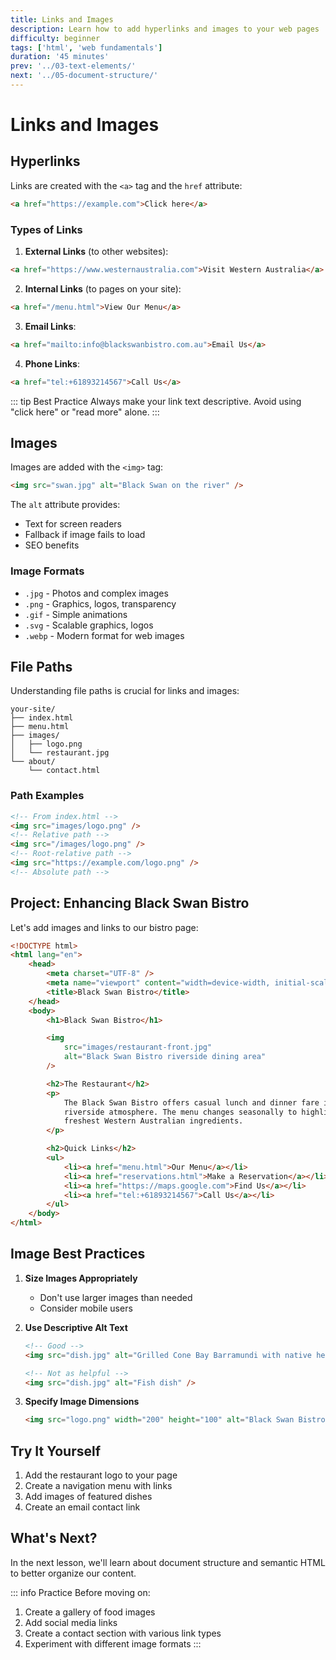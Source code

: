 ```yaml
---
title: Links and Images
description: Learn how to add hyperlinks and images to your web pages
difficulty: beginner
tags: ['html', 'web fundamentals']
duration: '45 minutes'
prev: '../03-text-elements/'
next: '../05-document-structure/'
---
```


# Links and Images

## Hyperlinks

Links are created with the `<a>` tag and the `href` attribute:

```html
<a href="https://example.com">Click here</a>
```

### Types of Links

1. **External Links** (to other websites):

```html
<a href="https://www.westernaustralia.com">Visit Western Australia</a>
```

2. **Internal Links** (to pages on your site):

```html
<a href="/menu.html">View Our Menu</a>
```

3. **Email Links**:

```html
<a href="mailto:info@blackswanbistro.com.au">Email Us</a>
```

4. **Phone Links**:

```html
<a href="tel:+61893214567">Call Us</a>
```

::: tip Best Practice
Always make your link text descriptive. Avoid using "click here" or "read more" alone.
:::

## Images

Images are added with the `<img>` tag:

```html
<img src="swan.jpg" alt="Black Swan on the river" />
```

The `alt` attribute provides:

- Text for screen readers
- Fallback if image fails to load
- SEO benefits

### Image Formats

- `.jpg` - Photos and complex images
- `.png` - Graphics, logos, transparency
- `.gif` - Simple animations
- `.svg` - Scalable graphics, logos
- `.webp` - Modern format for web images

## File Paths

Understanding file paths is crucial for links and images:

```
your-site/
├── index.html
├── menu.html
├── images/
│   ├── logo.png
│   └── restaurant.jpg
└── about/
    └── contact.html
```

### Path Examples

```html
<!-- From index.html -->
<img src="images/logo.png" />
<!-- Relative path -->
<img src="/images/logo.png" />
<!-- Root-relative path -->
<img src="https://example.com/logo.png" />
<!-- Absolute path -->
```

## Project: Enhancing Black Swan Bistro

Let's add images and links to our bistro page:

```html
<!DOCTYPE html>
<html lang="en">
	<head>
		<meta charset="UTF-8" />
		<meta name="viewport" content="width=device-width, initial-scale=1.0" />
		<title>Black Swan Bistro</title>
	</head>
	<body>
		<h1>Black Swan Bistro</h1>

		<img
			src="images/restaurant-front.jpg"
			alt="Black Swan Bistro riverside dining area"
		/>

		<h2>The Restaurant</h2>
		<p>
			The Black Swan Bistro offers casual lunch and dinner fare in a relaxed
			riverside atmosphere. The menu changes seasonally to highlight the
			freshest Western Australian ingredients.
		</p>

		<h2>Quick Links</h2>
		<ul>
			<li><a href="menu.html">Our Menu</a></li>
			<li><a href="reservations.html">Make a Reservation</a></li>
			<li><a href="https://maps.google.com">Find Us</a></li>
			<li><a href="tel:+61893214567">Call Us</a></li>
		</ul>
	</body>
</html>
```

## Image Best Practices

1. **Size Images Appropriately**

   - Don't use larger images than needed
   - Consider mobile users

2. **Use Descriptive Alt Text**

   ```html
   <!-- Good -->
   <img src="dish.jpg" alt="Grilled Cone Bay Barramundi with native herbs" />

   <!-- Not as helpful -->
   <img src="dish.jpg" alt="Fish dish" />
   ```

3. **Specify Image Dimensions**
   ```html
   <img src="logo.png" width="200" height="100" alt="Black Swan Bistro logo" />
   ```

## Try It Yourself

1. Add the restaurant logo to your page
2. Create a navigation menu with links
3. Add images of featured dishes
4. Create an email contact link

## What's Next?

In the next lesson, we'll learn about document structure and semantic HTML to better organize our content.

::: info Practice
Before moving on:

1. Create a gallery of food images
2. Add social media links
3. Create a contact section with various link types
4. Experiment with different image formats
   :::
